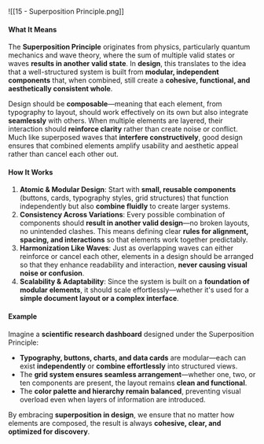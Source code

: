![[15 - Superposition Principle.png]]
#### **What It Means**

The **Superposition Principle** originates from physics, particularly quantum mechanics and wave theory, where the sum of multiple valid states or waves **results in another valid state**. In **design**, this translates to the idea that a well-structured system is built from **modular, independent components** that, when combined, still create a **cohesive, functional, and aesthetically consistent whole**.

Design should be **composable**—meaning that each element, from typography to layout, should work effectively on its own but also integrate **seamlessly** with others. When multiple elements are layered, their interaction should **reinforce clarity** rather than create noise or conflict. Much like superposed waves that **interfere constructively**, good design ensures that combined elements amplify usability and aesthetic appeal rather than cancel each other out.

#### **How It Works**

1. **Atomic & Modular Design**: Start with **small, reusable components** (buttons, cards, typography styles, grid structures) that function independently but also **combine fluidly** to create larger systems.
2. **Consistency Across Variations**: Every possible combination of components should **result in another valid design**—no broken layouts, no unintended clashes. This means defining clear **rules for alignment, spacing, and interactions** so that elements work together predictably.
3. **Harmonization Like Waves**: Just as overlapping waves can either reinforce or cancel each other, elements in a design should be arranged so that they enhance readability and interaction, **never causing visual noise or confusion**.
4. **Scalability & Adaptability**: Since the system is built on a **foundation of modular elements**, it should scale effortlessly—whether it's used for a **simple document layout or a complex interface**.

#### **Example**

Imagine a **scientific research dashboard** designed under the Superposition Principle:

- **Typography, buttons, charts, and data cards** are modular—each can exist **independently** or **combine effortlessly** into structured views.
- The **grid system ensures seamless arrangement**—whether one, two, or ten components are present, the layout remains **clean and functional**.
- The **color palette and hierarchy remain balanced**, preventing visual overload even when layers of information are introduced.

By embracing **superposition in design**, we ensure that no matter how elements are composed, the result is always **cohesive, clear, and optimized for discovery**.